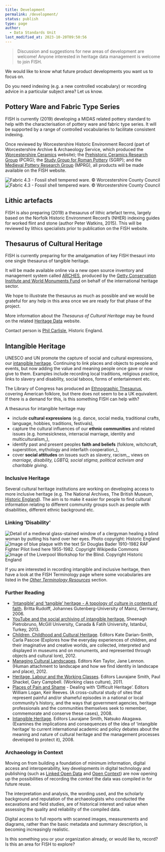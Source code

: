 ```yaml
---
title: Development
permalink: /development/
status: publish
type: page
author: 
  - Data Standards Unit
last_modified_at: 2023-10-20T09:50:56
---
```


> Discussion and suggestions for new areas of development are welcome!
Anyone interested in heritage data management is welcome to join FISH.

We would like to know what future product developments you want us to focus on. 

Do you need indexing  (e.g. a new controlled vocabulary) or recording advice in a particular subject area? Let us know.

## Pottery Ware and Fabric Type Series

FISH is currently (2019) developing a MIDAS related pottery standard to help with the characterisation of pottery ware 
and fabric type series. It will be supported by a range of controlled vocabularies to facilitate consistent indexing.

Once reviewed by Worcestershire Historic Environment Record (part of Worcestershire Archive & Archaeology Service, which 
produced the [Worcestershire Ceramics](https://www.worcestershireceramics.org/) website); 
the [Prehistoric Ceramics Research Group](https://www.prehistoricpottery.org/) (PCRG); 
the [Study Group for Roman Pottery](https://romanpotterystudy.org.uk/) (SGRP); and 
the [Medieval Pottery Research Group](http://www.medievalpottery.org.uk/) (MPRG), all products will be made available on 
the FISH website.

![Fabric 4.3 - Fossil shell tempered ware. © Worcestershire County Council](images/F004_3a.jpg)   
![Fabric 4.3 - Fossil shell tempered ware. © Worcestershire County Council](images/F004_3b.jpg)


## Lithic artefacts

FISH is also preparing (2019) a thesaurus of lithic artefact terms, largely based on the Norfolk Historic Environment 
Record’s (NHER) indexing guides for worked flint and stone (author Peter Watkins, 2015). This will  be reviewed by lithics 
specialists prior to publication on the FISH website.

## Thesaurus of Cultural Heritage

FISH is currently preparing for the amalgamation of key FISH thesauri into one single thesaurus of tangible heritage.

It will be made available online via a new open source inventory and management system called [ARCHES](https://archesproject.org/), produced by 
the [Getty Conservation Institute and World Monuments Fund](http://archesproject.org/what-is-arches/) on behalf of the international heritage sector.

We hope to illustrate the thesaurus as much as possible and we would be grateful for any help in this area once we are ready 
for that phase of the project.

More information about the _Thesaurus of Cultural Heritage_ may be found on the related [Heritage Data](http://www.heritagedata.org/blog/uber-thesaurus/) website. 

Contact person is [Phil Carlisle](mailto:philip.carlisle@HistoricEngland.org.uk), Historic England.

## Intangible Heritage

UNESCO and UN promote the capture of social and cultural expressions, our [intangible heritage](https://ich.unesco.org/en/lists). Continuing to link places 
and objects to people and events, but now adding the value and meaning people once gave or now give to them. Examples include 
recording local traditions, religious practice, links to slavery and disability, social taboos, forms of entertainment etc.

The Library of Congress has produced an [Ethnographic Thesaurus](http://id.loc.gov/vocabulary/ethnographicTerms.html), covering 
American folklore, but there does not seem to be a UK equivalent. If there is a demand for this, is this something FISH 
can help with?

A thesaurus for intangible heritage may

*  include **cultural expressions** (e.g. dance, social media, traditional crafts, language, hobbies, traditions, festivals),
*  capture the cultural influences of our **ethnic communities** and related issues (e.g. homesickness, interracial marriage, identity and multiculturalism_),
*  identify past and present peoples **faith and beliefs** (folklore, witchcraft, superstition, mythology and interfaith cooperation_),
*  cover **social attitudes** on issues such as slavery, racism,_ views on _marriage, disability, LGBTQ, social stigma, political activism and charitable giving_.

### Inclusive Heritage

Several cultural heritage institutions are working on developing access to more inclusive heritage (e.g. The National Archives,
The British Museum, [Historic England](https://historicengland.org.uk/research/inclusive-heritage/)). The aim is to make it easier for people to find cultural information relating 
to different community groups such as people with disabilities, different ethnic background etc.

### Linking 'Disability'

![Detail of a medieval glass-stained window of a clergyman healing a blind woman by putting his hand over her eyes. Photo copyright: Historic England](images/william-heals-a-blind-woman-Historic-England.jpg) 
![Image of blue plaque with the text Sir Douglas Bader 1910-1982 RAF Fighter Pilot lived here 1955-1982. Copyright Wikipedia Commons](images/Sir_DOUGLAS_BADER_1910-1982_RAF_Fighter_Pilot_lived_here_1955-1982.jpg) 
![Image of the Liverpool Workshop for the Blind. Copyright Historic England](images/liverpool-workshop-for-the-blind-2-Historic-England.jpg) 

If you are interested in recording intangible and inclusive heritage, then have a look at the FISH Terminology page where some vocabularies are listed in the [_Other Terminology Resources_](/other-terminology-resources/) section.

### Further Reading

*  [‘Intangible’ and ‘tangible’ heritage - A topology of culture in contexts of faith](http://d-nb.info/1000727173/34). Britta Rudolff, Johannes Gutenberg-University of Mainz, Germany, 2006.
*  [YouTube and the social archiving of intangible heritage](https://journals.sagepub.com/doi/10.1177/1461444812469598)[.](http://nms.sagepub.com/content/early/2013/01/08/1461444812469598.abstract) Sheenagh Pietrobruno, McGill University, Canada & Fatih University, Istanbul, Turkey, 2013.
*  [Children, Childhood and Cultural Heritage](http://www.routledge.com/books/details/9780415529952/). Editors Kate Darian-Smith, Carla Pascoe (Explores how the everyday experiences of children, and their imaginative and creative worlds, are collected, interpreted and displayed in museums and on monuments, and represented through objects and cultural lore), 2012.
*  [Managing Cultural Landscapes](http://www.routledge.com/books/details/9780415672252/). Editors Ken Taylor, Jane Lennon. (Human attachment to landscape and how we find identity in landscape and place), 2012.
*  [Heritage, Labour and the Working Classes](http://www.routledge.com/books/details/9780415618113/). Editors Laurajane Smith, Paul Shackel, Gary Campbell. (Working class culture), 2011.
*  [Places of Pain and Shame](http://www.routledge.com/books/details/9780415454506/) - Dealing with ‘Difficult Heritage’. Editors William Logan, Keir Reeves. (A cross-cultural study of sites that represent painful and/or shameful episodes in a national or local community’s history, and the ways that government agencies, heritage professionals and the communities themselves seek to remember, commemorate and conserve these cases), 2008.
*  [Intangible Heritage](http://www.routledge.com/books/details/9780415473965/). Editors Laurajane Smith, Natsuko Akagawa. (Examines the implications and consequences of the idea of ‘intangible heritage’ to current international academic and policy debates about the meaning and nature of cultural heritage and the management processes developed to protect it), 2008.

### Archaeology in Context

Moving on from building a foundation of minimum information, digital access and interoperability, key developments in digital 
technology and publishing (such as [Linked Open Data](https://www.w3.org/standards/semanticweb/data) and [Open Context](http://opencontext.org/)) 
are now opening up the possibilities of recording the _context_ the data was compiled in for future reuse.

The interpretation and analysis, the wording used, and the scholarly background and reputation of the archaeologists who 
conducted the excavations and field studies, are of historical interest and value when assessing the quality and reliability 
of the compiled data.

Digital access to full reports with scanned images, measurements and diagrams, rather than the basic metadata and summary 
description, is becoming increasingly realistic.

Is this something you or your organization already, or would like to, record? Is this an area for FISH to explore?
